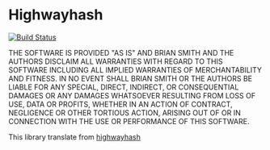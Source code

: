 # Highwayhash

[![Build Status](https://travis-ci.com/0x0177b11f/highwayhash-rs.svg?branch=master)](https://travis-ci.com/0x0177b11f/highwayhash-rs)

THE SOFTWARE IS PROVIDED "AS IS" AND BRIAN SMITH AND THE AUTHORS DISCLAIM
ALL WARRANTIES WITH REGARD TO THIS SOFTWARE INCLUDING ALL IMPLIED WARRANTIES
OF MERCHANTABILITY AND FITNESS. IN NO EVENT SHALL BRIAN SMITH OR THE AUTHORS
BE LIABLE FOR ANY SPECIAL, DIRECT, INDIRECT, OR CONSEQUENTIAL DAMAGES OR ANY
DAMAGES WHATSOEVER RESULTING FROM LOSS OF USE, DATA OR PROFITS, WHETHER IN
AN ACTION OF CONTRACT, NEGLIGENCE OR OTHER TORTIOUS ACTION, ARISING OUT OF
OR IN CONNECTION WITH THE USE OR PERFORMANCE OF THIS SOFTWARE.

This library translate from [highwayhash](https://github.com/google/highwayhash)
